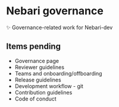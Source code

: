 # Nebari governance

✨ Governance-related work for Nebari-dev

## Items pending

- Governance page
- Reviewer guidelines
- Teams and onboarding/offboarding
- Release guidelines
- Development workflow - git
- Contribution guidelines
- Code of conduct
